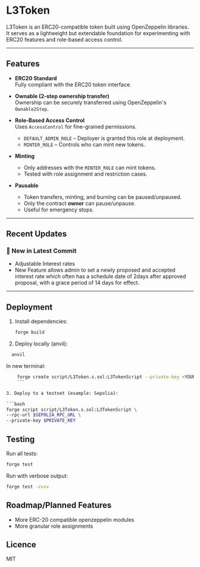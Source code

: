 # L3Token

L3Token is an ERC20-compatible token built using OpenZeppelin libraries.  
It serves as a lightweight but extendable foundation for experimenting with ERC20 features and role-based access control.

---

## Features

- **ERC20 Standard**  
  Fully compliant with the ERC20 token interface.

- **Ownable (2-step ownership transfer)**  
  Ownership can be securely transferred using OpenZeppelin's `Ownable2Step`.

- **Role-Based Access Control**  
  Uses `AccessControl` for fine-grained permissions.

  - `DEFAULT_ADMIN_ROLE` – Deployer is granted this role at deployment.
  - `MINTER_ROLE` – Controls who can mint new tokens.

- **Minting**

  - Only addresses with the `MINTER_ROLE` can mint tokens.
  - Tested with role assignment and restriction cases.

- **Pausable**
  - Token transfers, minting, and burning can be paused/unpaused.
  - Only the contract **owner** can pause/unpause.
  - Useful for emergency stops.

---

## Recent Updates

### 🚀 New in Latest Commit

- Adjustable Interest rates
- New Feature allows admin to set a newly proposed and accepted interest rate which often has a schedule date of 2days after approved proposal, with a grace period of 14 days for effect.

---

## Deployment

1. Install dependencies:

   ```bash
   forge build
   ```

2. Deploy locally (anvil):

```bash
  anvil
```

In new terminal:

````bash
    forge create script/L3Token.s.sol:L3TokenScript --private-key <YOUR_PRIVATE_KEY>
    ```

3. Deploy to a testnet (example: Sepolia):

```bash
forge script script/L3Token.s.sol:L3TokenScript \
--rpc-url $SEPOLIA_RPC_URL \
--private-key $PRIVATE_KEY
````

## Testing

Run all tests:

```bash
forge test
```

Run with verbose output:

```bash
forge test -vvvv
```

## Roadmap/Planned Features

- More ERC-20 compatible openzeppelin modules
- More granular role assignments

## Licence

MIT
